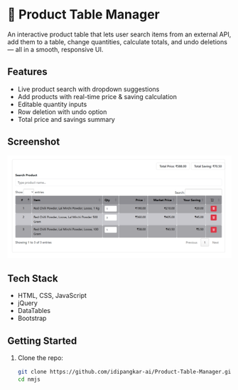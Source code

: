 # 🛒 Product Table Manager

An interactive product table that lets user search items from an external API, add them to a table, change quantities, calculate totals, and undo deletions — all in a smooth, responsive UI.

## Features

- Live product search with dropdown suggestions
- Add products with real-time price & saving calculation
- Editable quantity inputs
- Row deletion with undo option
- Total price and savings summary

## Screenshot

![App Screenshot](assets/images/image-one.png)

## Tech Stack

- HTML, CSS, JavaScript
- jQuery
- DataTables
- Bootstrap

## Getting Started

1. Clone the repo:
   ```bash
   git clone https://github.com/idipangkar-ai/Product-Table-Manager.git
   cd nmjs
